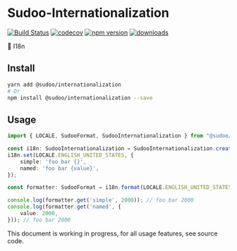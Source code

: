 # Sudoo-Internationalization

[![Build Status](https://travis-ci.com/SudoDotDog/Sudoo-Internationalization.svg?branch=master)](https://travis-ci.com/SudoDotDog/Sudoo-Internationalization)
[![codecov](https://codecov.io/gh/SudoDotDog/Sudoo-Internationalization/branch/master/graph/badge.svg)](https://codecov.io/gh/SudoDotDog/Sudoo-Internationalization)
[![npm version](https://badge.fury.io/js/%40sudoo%2Finternationalization.svg)](https://badge.fury.io/js/%40sudoo%2Finternationalization)
[![downloads](https://img.shields.io/npm/dm/@sudoo/internationalization.svg)](https://www.npmjs.com/package/@sudoo/internationalization)

:bamboo: I18n

## Install

```sh
yarn add @sudoo/internationalization
# Or
npm install @sudoo/internationalization --save
```

## Usage

```ts
import { LOCALE, SudooFormat, SudooInternationalization } from "@sudoo/internationalization";

const i18n: SudooInternationalization = SudooInternationalization.create(LOCALE.ENGLISH_UNITED_STATES);
i18n.set(LOCALE.ENGLISH_UNITED_STATES, {
    simple: 'foo bar {}',
    named: 'foo bar {value}',
});

const formatter: SudooFormat = i18n.format(LOCALE.ENGLISH_UNITED_STATES);

console.log(formatter.get('simple', 2000)); // foo bar 2000
console.log(formatter.get('named', {
    value: 2000,
})); // foo bar 2000
```

This document is working in progress, for all usage features, see source code.
